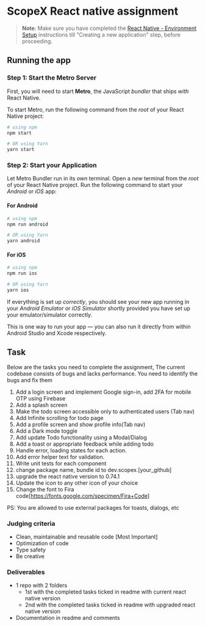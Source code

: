 # ScopeX React native assignment

> **Note**: Make sure you have completed the [React Native - Environment Setup](https://reactnative.dev/docs/environment-setup) instructions till "Creating a new application" step, before proceeding.

## Running the app

### Step 1: Start the Metro Server

First, you will need to start **Metro**, the JavaScript _bundler_ that ships _with_ React Native.

To start Metro, run the following command from the _root_ of your React Native project:

```bash
# using npm
npm start

# OR using Yarn
yarn start
```

### Step 2: Start your Application

Let Metro Bundler run in its _own_ terminal. Open a _new_ terminal from the _root_ of your React Native project. Run the following command to start your _Android_ or _iOS_ app:

#### For Android

```bash
# using npm
npm run android

# OR using Yarn
yarn android
```

#### For iOS

```bash
# using npm
npm run ios

# OR using Yarn
yarn ios
```

If everything is set up _correctly_, you should see your new app running in your _Android Emulator_ or _iOS Simulator_ shortly provided you have set up your emulator/simulator correctly.

This is one way to run your app — you can also run it directly from within Android Studio and Xcode respectively.

## Task

Below are the tasks you need to complete the assignment, The current codebase consists of bugs and lacks performance. You need to identify the bugs and fix them

1. Add a login screen and implement Google sign-in, add 2FA for mobile OTP using Firebase
2. Add a splash screen
3. Make the todo screen accessible only to authenticated users (Tab nav)
4. Add Infinite scrolling for todo page
5. Add a profile screen and show profile info(Tab nav)
6. Add a Dark mode toggle
7. Add update Todo functionality using a Modal/Dialog
8. Add a toast or appropriate feedback while adding todo
9. Handle error, loading states for each action.
10. Add error helper text for validation.
11. Write unit tests for each component
12. change package name, bundle id to dev.scopex.[your_github]
13. upgrade the react native version to 0.74.1
14. Update the icon to any other icon of your choice
15. Change the font to Fira code[https://fonts.google.com/specimen/Fira+Code]

PS: You are allowed to use external packages for toasts, dialogs, etc

### Judging criteria

- Clean, maintainable and reusable code [Most Important]
- Optimization of code
- Type safety
- Be creative

### Deliverables

- 1 repo with 2 folders
  - 1st with the completed tasks ticked in readme with current react native version
  - 2nd with the completed tasks ticked in readme with upgraded react native version
- Documentation in readme and comments
